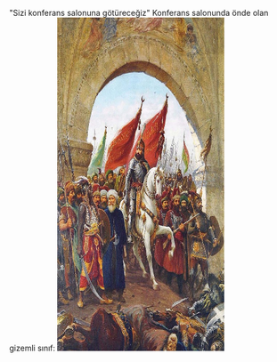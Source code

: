 "Sizi konferans salonuna götüreceğiz"
Konferans salonunda önde olan gizemli sınıf:
<img src="https://raw.githubusercontent.com/ElaConeUmutDeniz/MizahimBen/refs/heads/main/mizahimben_officalmizahlar/Zonaro_GatesofConst.jpg" width="300" height="600">

 
